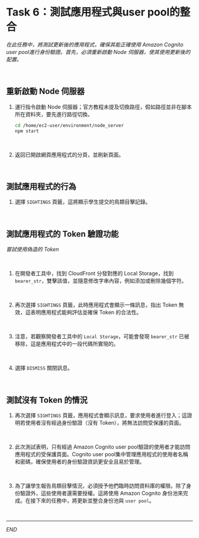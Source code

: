 # Task 6：測試應用程式與user pool的整合

_在此任務中，將測試更新後的應用程式，確保其能正確使用 Amazon Cognito user pool進行身份驗證。首先，必須重新啟動 Node 伺服器，使其使用更新後的配置。_

<br>

## 重新啟動 Node 伺服器

1. 運行指令啟動 Node 伺服器；官方教程未提及切換路徑，假如路徑並非在腳本所在資料夾，要先進行路徑切換。

    ```bash
    cd /home/ec2-user/environment/node_server
    npm start
    ```

<br>

2. 返回已開啟網頁應用程式的分頁，並刷新頁面。

<br>

## 測試應用程式的行為

1. 選擇 `SIGHTINGS` 頁籤，這將顯示學生提交的鳥類目擊記錄。

<br>

## 測試應用程式的 Token 驗證功能

_嘗試使用偽造的 Token_

<br>

1. 在開發者工具中，找到 CloudFront 分發對應的 Local Storage，找到 `bearer_str`，雙擊該值，並隨意修改字串內容，例如添加或刪除幾個字符。

<br>

2. 再次選擇 `SIGHTINGS` 頁籤，此時應用程式會顯示一條訊息，指出 Token 無效，這表明應用程式能夠評估並確保 Token 的合法性。

<br>

3. 注意，若觀察開發者工具中的 `Local Storage`，可能會發現 `bearer_str` 已被移除，這是應用程式中的一段代碼所實現的。

<br>

4. 選擇 `DISMISS` 關閉訊息。

<br>

## 測試沒有 Token 的情況

1. 再次選擇 `SIGHTINGS` 頁籤，應用程式會顯示訊息，要求使用者進行登入；這證明若使用者沒有經過身份驗證（沒有 Token），將無法訪問受保護的頁面。

<br>

2. 此次測試表明，只有經過 Amazon Cognito user pool驗證的使用者才能訪問應用程式的受保護頁面。Cognito user pool集中管理應用程式的使用者名稱和密碼，確保使用者的身份驗證資訊更安全且易於管理。

<br>

3. 為了讓學生報告鳥類目擊情況，必須授予他們臨時訪問資料庫的權限。除了身份驗證外，這些使用者還需要授權。這將使用 Amazon Cognito 身份池來完成。在接下來的任務中，將更新並整合身份池與 `user pool`。

<br>

___

_END_